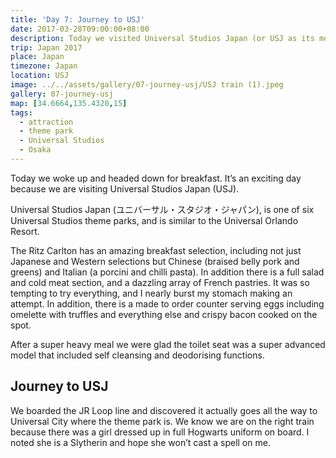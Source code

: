 ```yaml
---
title: 'Day 7: Journey to USJ'
date: 2017-03-28T09:00:00+08:00
description: Today we visited Universal Studios Japan (or USJ as its more popularly known as). We are excited to see the new Harry Potter attractions!
trip: Japan 2017
place: Japan
timezone: Japan
location: USJ
image: ../../assets/gallery/07-journey-usj/USJ train (1).jpeg
gallery: 07-journey-usj
map: [34.6664,135.4320,15]
tags:
  - attraction
  - theme park
  - Universal Studios
  - Osaka
---
```

Today we woke up and headed down for breakfast. It’s an exciting day because we are visiting Universal Studios Japan (USJ).

Universal Studios Japan (ユニバーサル・スタジオ・ジャパン), is one of six Universal Studios theme parks, and is similar to the Universal Orlando Resort.

The Ritz Carlton has an amazing breakfast selection, including not just Japanese and Western selections but Chinese (braised belly pork and greens) and Italian (a porcini and chilli pasta). In addition there is a full salad and cold meat section, and a dazzling array of French pastries. It was so tempting to try everything, and I nearly burst my stomach making an attempt. In addition, there is a made to order counter serving eggs including omelette with truffles and everything else and crispy bacon cooked on the spot.

After a super heavy meal we were glad the toilet seat was a super advanced model that included self cleansing and deodorising functions.

## Journey to USJ

We boarded the JR Loop line and discovered it actually goes all the way to Universal City where the theme park is. We know we are on the right train because there was a girl dressed up in full Hogwarts uniform on board. I noted she is a Slytherin and hope she won’t cast a spell on me.
